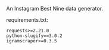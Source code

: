 An Instagram Best Nine data generator. 

requirements.txt:

```
requests>=2.21.0
python-slugify==3.0.2
igramscraper>=0.3.5
```